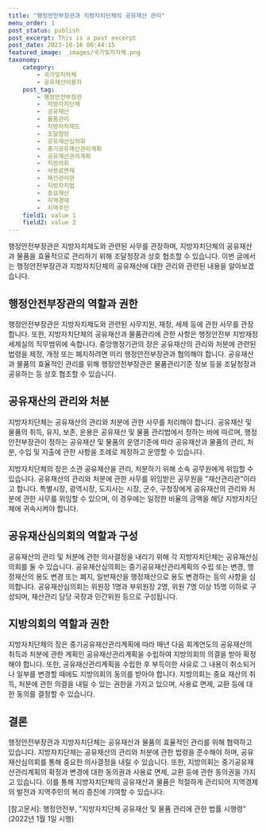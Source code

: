 ```yaml
---
title: "행정안전부장관과 지방자치단체의 공유재산 관리"
menu_order: 1
post_status: publish
post_excerpt: This is a post excerpt
post_date: 2023-10-16 06:44:15
featured_image: _images/국가및지자체.png
taxonomy:
    category:
        - 국가및지자체
        - 공유재산이용자
    post_tag:
        - 행정안전부장관
        -  지방자치단체
        -  공유재산
        -  물품관리
        -  지방자치제도
        -  조달청장
        -  공유재산심의회
        -  중기공유재산관리계획
        -  공유재산관리계획
        -  지방의회
        -  사용료면제
        -  재산관리관
        -  지방자치법
        -  중요재산
        -  지역경제
        -  지역주민
    field1: value 1
    field2: value 2
---
```




행정안전부장관은 지방자치제도와 관련된 사무를 관장하며, 지방자치단체의 공유재산과 물품을 효율적으로 관리하기 위해 조달청장과 상호 협조할 수 있습니다. 이번 글에서는 행정안전부장관과 지방자치단체의 공유재산에 대한 관리와 관련된 내용을 알아보겠습니다.

## 행정안전부장관의 역할과 권한

행정안전부장관은 지방자치제도와 관련된 사무지원, 재정, 세제 등에 관한 사무를 관장합니다. 또한, 지방자치단체의 공유재산과 물품관리에 관한 사항은 행정안전부 지방재정세제실의 직무범위에 속합니다. 중앙행정기관의 장은 공유재산의 관리와 처분에 관련된 법령을 제정, 개정 또는 폐지하려면 미리 행정안전부장관과 협의해야 합니다. 공유재산과 물품의 효율적인 관리를 위해 행정안전부장관은 물품관리기준 정보 등을 조달청장과 공유하는 등 상호 협조할 수 있습니다.

## 공유재산의 관리와 처분

지방자치단체는 공유재산의 관리와 처분에 관한 사무를 처리해야 합니다. 공유재산 및 물품의 취득, 유지, 보존, 운용은 공유재산 및 물품 관리법에서 정하는 바에 따르며, 행정안전부장관이 정하는 공유재산 및 물품의 운영기준에 따라 공유재산과 물품의 관리, 처분, 수입 및 지출에 관한 사항을 조례로 제정하고 운영할 수 있습니다.

지방자치단체의 장은 소관 공유재산을 관리, 처분하기 위해 소속 공무원에게 위임할 수 있습니다. 공유재산의 관리와 처분에 관한 사무를 위임받은 공무원을 "재산관리관"이라고 합니다. 특별시장, 광역시장, 도지사는 시장, 군수, 구청장에게 공유재산의 관리와 처분에 관한 사무를 위임할 수 있으며, 이 경우에는 일정한 비율의 금액을 해당 지방자치단체에 귀속시켜야 합니다.

## 공유재산심의회의 역할과 구성

공유재산의 관리 및 처분에 관한 의사결정을 내리기 위해 각 지방자치단체는 공유재산심의회를 둘 수 있습니다. 공유재산심의회는 중기공유재산관리계획의 수립 또는 변경, 행정재산의 용도 변경 또는 폐지, 일반재산을 행정재산으로 용도 변경하는 등의 사항을 심의합니다. 공유재산심의회는 위원장 1명과 부위원장 2명, 위원 7명 이상 15명 이하로 구성되며, 재산관리 담당 국장과 민간위원 등으로 구성됩니다.

## 지방의회의 역할과 권한

지방자치단체의 장은 중기공유재산관리계획에 따라 매년 다음 회계연도의 공유재산의 취득과 처분에 관한 계획인 공유재산관리계획을 수립하여 지방의회의 의결을 받아 확정해야 합니다. 또한, 공유재산관리계획을 수립한 후 부득이한 사유로 그 내용이 취소되거나 일부를 변경할 때에도 지방의회의 동의를 받아야 합니다. 지방의회는 중요 재산의 취득, 처분에 관한 의결을 내릴 수 있는 권한을 가지고 있으며, 사용료 면제, 교환 등에 대한 동의를 결정할 수 있습니다.

## 결론

행정안전부장관과 지방자치단체는 공유재산과 물품의 효율적인 관리를 위해 협력하고 있습니다. 지방자치단체는 공유재산의 관리와 처분에 관한 법령을 준수해야 하며, 공유재산심의회를 통해 중요한 의사결정을 내릴 수 있습니다. 또한, 지방의회는 중기공유재산관리계획의 확정과 변경에 대한 동의권과 사용료 면제, 교환 등에 관한 동의권을 가지고 있습니다. 이를 통해 지방자치단체의 공유재산과 물품은 적절하게 관리되어 지역경제의 발전과 지역주민의 복리 증진에 기여할 수 있습니다.

[참고문서]: 행정안전부, "지방자치단체 공유재산 및 물품 관리에 관한 법률 시행령" (2022년 1월 1일 시행)

